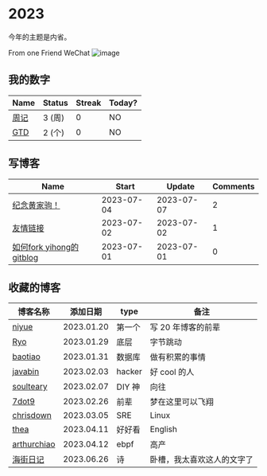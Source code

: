 # 2023

今年的主题是内省。

From one Friend WeChat
![image](https://user-images.githubusercontent.com/15976103/233092062-5f232415-c412-4ff1-af09-8905abb72e36.png)

## 我的数字

<!--START_SECTION:my_number-->
| Name | Status | Streak | Today? | 
 | ---- | ---- | ---- | ---- |
| [周记](https://github.com/kenwoodjw/2023/issues/1) | 3 (周) | 0 | NO |
| [GTD](https://github.com/kenwoodjw/2023/issues/4) | 2 (个) | 0 | NO |

<!--END_SECTION:my_number-->

## 写博客
<!--START_SECTION:my_blog-->
| Name | Start | Update | Comments | 
 | ---- | ---- | ---- | ---- |
| [纪念黄家驹！](https://github.com/kenwoodjw/gitblog/issues/3) | 2023-07-04 | 2023-07-07 | 2 | 
| [友情链接](https://github.com/kenwoodjw/gitblog/issues/2) | 2023-07-02 | 2023-07-02 | 1 | 
| [如何fork yihong的gitblog](https://github.com/kenwoodjw/gitblog/issues/1) | 2023-07-01 | 2023-07-01 | 0 | 

<!--END_SECTION:my_blog-->

## 收藏的博客
| 博客名称 | 添加日期 | type | 备注 |
| ------- | ------- | ---- | ---- |
| [niyue](https://niyue.com/) | 2023.01.20 | 第一个 | 写 20 年博客的前辈 |
| [Ryo](https://fanlv.fun/archives/) | 2023.01.29 | 底层 | 字节跳动 |
| [baotiao](http://baotiao.github.io/) | 2023.01.31 | 数据库 | 做有积累的事情 |
| [javabin](http://javabin.cn/archives/) | 2023.02.03 | hacker | 好 cool 的人 |
| [soulteary](https://soulteary.com/) | 2023.02.07 | DIY 神 | 向往 |
| [7dot9](https://7dot9.com/) | 2023.02.26 | 前辈 | 梦在这里可以飞翔 |
| [chrisdown](https://chrisdown.name/archive.html) | 2023.03.05 | SRE | Linux |
| [thea](https://blog.thea.codes/) | 2023.04.11 | 好好看 | English |
| [arthurchiao](https://arthurchiao.art/blog/bpf-advanced-notes-1-zh/) | 2023.04.12 | ebpf | 高产 |
| [海街日记](https://sea-st.eu.org/) | 2023.06.26 | 诗 | 卧槽，我太喜欢这人的文字了 |


